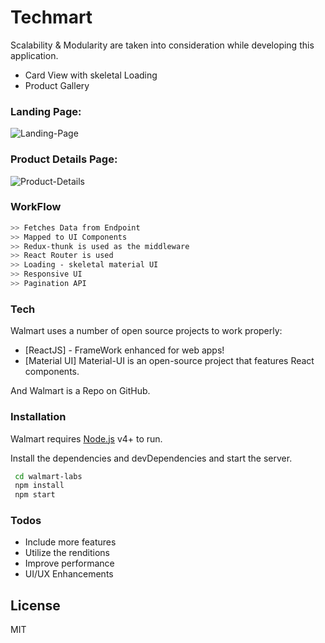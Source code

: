 # Techmart

Scalability & Modularity are taken into consideration while developing this application.

- Card View with skeletal Loading
- Product Gallery

### Landing Page:

![Landing-Page](./src/static/screenshot-landingPage.jpg "Landing Page")

### Product Details Page:

![Product-Details](./src/static/screenshot-cardDetails.jpg "Product Details Page")

### WorkFlow

```sh
>> Fetches Data from Endpoint
>> Mapped to UI Components
>> Redux-thunk is used as the middleware
>> React Router is used
>> Loading - skeletal material UI
>> Responsive UI
>> Pagination API
```

### Tech

Walmart uses a number of open source projects to work properly:

- [ReactJS] - FrameWork enhanced for web apps!
- [Material UI] Material-UI is an open-source project that features React components.

And Walmart is a Repo on GitHub.

### Installation

Walmart requires [Node.js](https://nodejs.org/) v4+ to run.

Install the dependencies and devDependencies and start the server.

```sh
 cd walmart-labs
 npm install
 npm start
```

### Todos

- Include more features
- Utilize the renditions
- Improve performance
- UI/UX Enhancements

## License

MIT
